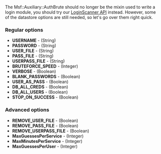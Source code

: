 The Msf::Auxiliary::AuthBrute should no longer be the mixin used to write a login module, you should try our [LoginScanner API](https://github.com/rapid7/metasploit-framework/wiki/Creating-Metasploit-Framework-LoginScanners) instead. However, some of the datastore options are still needed, so let's go over them right quick.

### Regular options

* **USERNAME** - (String) 
* **PASSWORD** - (String) 
* **USER_FILE** - (String) 
* **PASS_FILE** - (String) 
* **USERPASS_FILE** - (String)  
* **BRUTEFORCE_SPEED** - (Integer) 
* **VERBOSE** - (Boolean)
* **BLANK_PASSWORDS** - (Boolean) 
* **USER_AS_PASS** - (Boolean) 
* **DB_ALL_CREDS** - (Boolean) 
* **DB_ALL_USERS** - (Boolean) 
* **STOP_ON_SUCCESS** - (Boolean) 

### Advanced options

* **REMOVE_USER_FILE** - (Boolean)
* **REMOVE_PASS_FILE** - (Boolean)
* **REMOVE_USERPASS_FILE** - (Boolean)
* **MaxGuessesPerService** - (Integer) 
* **MaxMinutesPerService** - (Integer) 
* **MaxGuessesPerUser** - (Integer) 